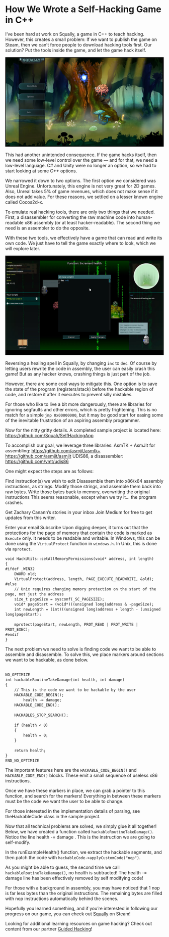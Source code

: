 # How We Wrote a Self-Hacking Game in C++
I’ve been hard at work on Squally, a game in C++ to teach hacking. However, this creates a small problem: If we want to publish the game on Steam, then we can’t force people to download hacking tools first. Our solution? Put the tools inside the game, and let the game hack itself.

![Title Image](title.png)

This had another unintended consequence. If the game hacks itself, then we need some low-level control over the game — and for that, we need a low-level language. C# and Unity were no longer an option, so we had to start looking at some C++ options.

We narrowed it down to two options. The first option we considered was Unreal Engine. Unfortunately, this engine is not very great for 2D games. Also, Unreal takes 5% of game revenues, which does not make sense if it does not add value. For these reasons, we settled on a lesser known engine called Cocos2d-x.

To emulate real hacking tools, there are only two things that we needed. First, a disassembler for converting the raw machine code into human-readable x86 assembly (or at least hacker-readable). The second thing we need is an assembler to do the opposite.

With these two tools, we effectively have a game that can read and write its own code. We just have to tell the game exactly where to look, which we will explore later.

![Code Editor](code_editor.png)

Reversing a healing spell in Squally, by changing `inc` to `dec`.
Of course by letting users rewrite the code in assembly, the user can easily crash this game! But as any hacker knows, crashing things is just part of the job.

However, there are some cool ways to mitigate this. One option is to save the state of the program (registers/stack) before the hackable region of code, and restore it after it executes to prevent silly mistakes.

For those who like to live a bit more dangerously, there are libraries for ignoring segfaults and other errors, which is pretty frightening. This is no match for a simple `jmp 0x00000000`, but it may be good start for easing some of the inevitable frustration of an aspiring assembly programmer.

Now for the nitty gritty details. A completed sample project is located here: https://github.com/Squalr/SelfHackingApp

To accomplish our goal, we leverage three libraries:
AsmTK + AsmJit for assembling: https://github.com/asmjit/asmtk+ https://github.com/asmjit/asmjit
UDIS86, a disassembler: https://github.com/vmt/udis86

One might expect the steps are as follows:

Find instruction(s) we wish to edit
Disassemble them into x86/x64 assembly instructions, as strings.
Modify those strings, and assemble them back into raw bytes.
Write those bytes back to memory, overwriting the original instructions
This seems reasonable, except when we try it… the program crashes.

Get Zachary Canann’s stories in your inbox
Join Medium for free to get updates from this writer.

Enter your email
Subscribe
Upon digging deeper, it turns out that the protections for the page of memory that contain the code is marked as `Execute` only. It needs to be readable and writable. In Windows, this can be done using the `VirtualProtect` function in `windows.h`. In Unix, this is done via `mprotect`.

```
void HackUtils::setAllMemoryPermissions(void* address, int length)
{
#ifdef _WIN32
	DWORD old;
	VirtualProtect(address, length, PAGE_EXECUTE_READWRITE, &old);
#else
	// Unix requires changing memory protection on the start of the page, not just the address
	size_t pageSize = sysconf(_SC_PAGESIZE);
	void* pageStart = (void*)((unsigned long)address & -pageSize);
	int newLength = (int)((unsigned long)address + length - (unsigned long)pageStart);

	mprotect(pageStart, newLength, PROT_READ | PROT_WRITE | PROT_EXEC);
#endif
}
```

The next problem we need to solve is finding code we want to be able to assemble and disassemble. To solve this, we place markers around sections we want to be hackable, as done below.

```

NO_OPTIMIZE
int hackableRoutineTakeDamage(int health, int damage)
{
	// This is the code we want to be hackable by the user
	HACKABLE_CODE_BEGIN();
		health -= damage;
	HACKABLE_CODE_END();

	HACKABLES_STOP_SEARCH();

	if (health < 0)
	{
		health = 0;
	}

	return health;
}
END_NO_OPTIMIZE
```

The important features here are the `HACKABLE_CODE_BEGIN()` and `HACKABLE_CODE_END()` blocks. These emit a small sequence of useless x86 instructions.

Once we have these markers in place, we can grab a pointer to this function, and search for the markers! Everything in between these markers must be the code we want the user to be able to change.

For those interested in the implementation details of parsing, see theHackableCode class in the sample project.

Now that all technical problems are solved, we simply glue it all together! Below, we have created a function called `hackableRoutineTakeDamage()`. Notice the line health -= damage . This is the instruction we are going to self-modify.

In the runExampleHealth() function, we extract the hackable segments, and then patch the code with `hackableCode->applyCustomCode("nop")`.

As you might be able to guess, the second time we call `hackableRoutineTakeDamage()`, no health is subtracted! The health -= damage line has been effectively removed by self modifying code!

For those with a background in assembly, you may have noticed that 1 nop is far less bytes than the original instructions. The remaining bytes are filled with nop instructions automatically behind the scenes.

Hopefully you learned something, and if you’re interested in following our progress on our game, you can check out [Squally](https://store.steampowered.com/app/770200/Squally/) on Steam!

Looking for additional learning resources on game hacking? Check out content from our partner [Guided Hacking](https://guidedhacking.com/)!
